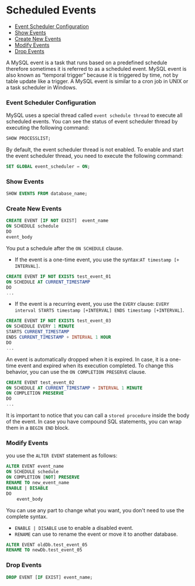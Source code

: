 # Scheduled Events

* [Event Scheduler Configuration](#event-scheduler-configuration)
* [Show Events](#show-events)
* [Create New Events](#create-new-events)
* [Modify Events](#modify-events)
* [Drop Events](#drop-events)

A MySQL event is a task that runs based on a predefined schedule therefore sometimes it is referred to as a scheduled event. MySQL event is also known as “temporal trigger” because it is triggered by time, not by table update like a trigger. A MySQL event is similar to a cron job in UNIX or a task scheduler in Windows.

### Event Scheduler Configuration
MySQL uses a special thread called `event schedule thread` to execute all scheduled events. You can see the status of event scheduler thread by executing the following command:
```sql
SHOW PROCESSLIST;
```
By default, the event scheduler thread is not enabled. To enable and start the event scheduler thread, you need to execute the following command:
```sql
SET GLOBAL event_scheduler = ON;
```

### Show Events
```sql
SHOW EVENTS FROM database_name;
```

### Create New Events
```sql
CREATE EVENT [IF NOT EXIST]  event_name
ON SCHEDULE schedule
DO
event_body
```
You put a schedule after the `ON SCHEDULE` clause.
* If the event is a one-time event, you use the syntax:`AT timestamp [+ INTERVAL]`.
```sql
CREATE EVENT IF NOT EXISTS test_event_01
ON SCHEDULE AT CURRENT_TIMESTAMP
DO
...
```
* If the event is a recurring event, you use the `EVERY` clause: `EVERY interval STARTS timestamp [+INTERVAL] ENDS timestamp [+INTERVAL]`.
```sql
CREATE EVENT IF NOT EXISTS test_event_03
ON SCHEDULE EVERY 1 MINUTE
STARTS CURRENT_TIMESTAMP
ENDS CURRENT_TIMESTAMP + INTERVAL 1 HOUR
DO
...
```

An event is automatically dropped when it is expired. In case, it is a one-time event and expired when its execution completed. To change this behavior, you can use the `ON COMPLETION PRESERVE` clause.
```sql
CREATE EVENT test_event_02
ON SCHEDULE AT CURRENT_TIMESTAMP + INTERVAL 1 MINUTE
ON COMPLETION PRESERVE
DO
...
```

It is important to notice that you can call a `stored procedure` inside the body of the event. In case you have compound SQL statements, you can wrap them in a `BEGIN END` block.

### Modify Events
you use the `ALTER EVENT` statement as follows:
```sql
ALTER EVENT event_name
ON SCHEDULE schedule
ON COMPLETION [NOT] PRESERVE
RENAME TO new_event_name
ENABLE | DISABLE
DO
    event_body
```
You can use any part to change what you want, you don't need to use the complete syntax.
* `ENABLE | DISABLE` use to enable a disabled event.
* `RENAME` can use to rename the event or move it to another database.
```sql
ALTER EVENT oldDb.test_event_05
RENAME TO newDb.test_event_05
```

### Drop Events
```sql
DROP EVENT [IF EXIST] event_name;
```

